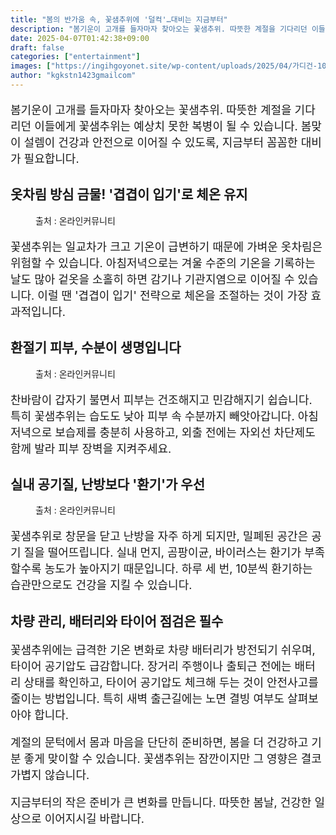 ```yaml
---
title: "봄의 반가움 속, 꽃샘추위에 '덜컥'…대비는 지금부터"
description: "봄기운이 고개를 들자마자 찾아오는 꽃샘추위. 따뜻한 계절을 기다리던 이들에게 꽃샘추위는 예상치 못한 복병이 될 수 있습니다. 봄맞이 설렘이 건강과 안전으로 이어질 수 있도록, 지금부터 꼼꼼한 대비가 필요합니다."
date: 2025-04-07T01:42:38+09:00
draft: false
categories: ["entertainment"]
images: ["https://ingihgoyonet.site/wp-content/uploads/2025/04/가디건-1024x683.jpg", "https://ingihgoyonet.site/wp-content/uploads/2025/04/수분관리-683x1024.jpg", "https://ingihgoyonet.site/wp-content/uploads/2025/04/환기-2-1024x537.jpg"]
author: "kgkstn1423gmailcom"
---
```


<p style="font-size:18px">봄기운이 고개를 들자마자 찾아오는 꽃샘추위. 따뜻한 계절을 기다리던 이들에게 꽃샘추위는 예상치 못한 복병이 될 수 있습니다. 봄맞이 설렘이 건강과 안전으로 이어질 수 있도록, 지금부터 꼼꼼한 대비가 필요합니다.</p> <h2 >옷차림 방심 금물! '겹겹이 입기'로 체온 유지</h2> <figure ><img src="https://ingihgoyonet.site/wp-content/uploads/2025/04/가디건-1024x683.jpg" alt="" style="aspect-ratio:16/9;object-fit:cover"/><figcaption >출처 : 온라인커뮤니티</figcaption></figure> <p style="font-size:18px">꽃샘추위는 일교차가 크고 기온이 급변하기 때문에 가벼운 옷차림은 위험할 수 있습니다. 아침저녁으로는 겨울 수준의 기온을 기록하는 날도 많아 겉옷을 소홀히 하면 감기나 기관지염으로 이어질 수 있습니다. 이럴 땐 '겹겹이 입기' 전략으로 체온을 조절하는 것이 가장 효과적입니다.</p> <h2 >환절기 피부, 수분이 생명입니다</h2> <figure ><img src="https://ingihgoyonet.site/wp-content/uploads/2025/04/수분관리-683x1024.jpg" alt="" style="aspect-ratio:16/9;object-fit:cover"/><figcaption >출처 : 온라인커뮤니티</figcaption></figure> <p style="font-size:18px">찬바람이 갑자기 불면서 피부는 건조해지고 민감해지기 쉽습니다. 특히 꽃샘추위는 습도도 낮아 피부 속 수분까지 빼앗아갑니다. 아침저녁으로 보습제를 충분히 사용하고, 외출 전에는 자외선 차단제도 함께 발라 피부 장벽을 지켜주세요.</p> <h2 >실내 공기질, 난방보다 '환기'가 우선</h2> <figure ><img src="https://ingihgoyonet.site/wp-content/uploads/2025/04/환기-2-1024x537.jpg" alt="" style="aspect-ratio:16/9;object-fit:cover"/><figcaption >출처 : 온라인커뮤니티</figcaption></figure> <p style="font-size:18px">꽃샘추위로 창문을 닫고 난방을 자주 하게 되지만, 밀폐된 공간은 공기 질을 떨어뜨립니다. 실내 먼지, 곰팡이균, 바이러스는 환기가 부족할수록 농도가 높아지기 때문입니다. 하루 세 번, 10분씩 환기하는 습관만으로도 건강을 지킬 수 있습니다.</p> <h2 >차량 관리, 배터리와 타이어 점검은 필수</h2> <p style="font-size:18px">꽃샘추위에는 급격한 기온 변화로 차량 배터리가 방전되기 쉬우며, 타이어 공기압도 급감합니다. 장거리 주행이나 출퇴근 전에는 배터리 상태를 확인하고, 타이어 공기압도 체크해 두는 것이 안전사고를 줄이는 방법입니다. 특히 새벽 출근길에는 노면 결빙 여부도 살펴보아야 합니다.</p> <p style="font-size:18px">계절의 문턱에서 몸과 마음을 단단히 준비하면, 봄을 더 건강하고 기분 좋게 맞이할 수 있습니다. 꽃샘추위는 잠깐이지만 그 영향은 결코 가볍지 않습니다.</p> <p style="font-size:18px">지금부터의 작은 준비가 큰 변화를 만듭니다. 따뜻한 봄날, 건강한 일상으로 이어지시길 바랍니다.</p>